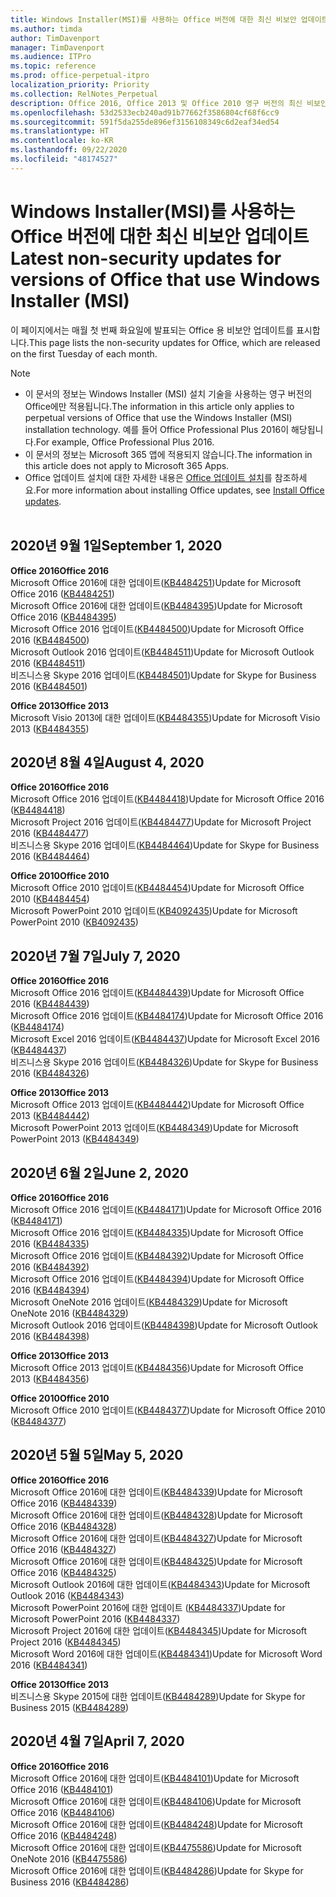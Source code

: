 ```yaml
---
title: Windows Installer(MSI)를 사용하는 Office 버전에 대한 최신 비보안 업데이트
ms.author: timda
author: TimDavenport
manager: TimDavenport
ms.audience: ITPro
ms.topic: reference
ms.prod: office-perpetual-itpro
localization_priority: Priority
ms.collection: RelNotes_Perpetual
description: Office 2016, Office 2013 및 Office 2010 영구 버전의 최신 비보안 업데이트 정보에 대한 링크를 IT 전문가에게 제공합니다.
ms.openlocfilehash: 53d2533ecb240ad91b77662f3586804cf68f6cc9
ms.sourcegitcommit: 591f5da255de896ef3156108349c6d2eaf34ed54
ms.translationtype: HT
ms.contentlocale: ko-KR
ms.lasthandoff: 09/22/2020
ms.locfileid: "48174527"
---
```

# <a name="latest-non-security-updates-for-versions-of-office-that-use-windows-installer-msi"></a><span data-ttu-id="e3395-103">Windows Installer(MSI)를 사용하는 Office 버전에 대한 최신 비보안 업데이트</span><span class="sxs-lookup"><span data-stu-id="e3395-103">Latest non-security updates for versions of Office that use Windows Installer (MSI)</span></span>

<span data-ttu-id="e3395-104">이 페이지에서는 매월 첫 번째 화요일에 발표되는 Office 용 비보안 업데이트를 표시합니다.</span><span class="sxs-lookup"><span data-stu-id="e3395-104">This page lists the non-security updates for Office, which are released on the first Tuesday of each month.</span></span>

> [!NOTE]
> - <span data-ttu-id="e3395-105">이 문서의 정보는 Windows Installer (MSI) 설치 기술을 사용하는 영구 버전의 Office에만 적용됩니다.</span><span class="sxs-lookup"><span data-stu-id="e3395-105">The information in this article only applies to perpetual versions of Office that use the Windows Installer (MSI) installation technology.</span></span> <span data-ttu-id="e3395-106">예를 들어 Office Professional Plus 2016이 해당됩니다.</span><span class="sxs-lookup"><span data-stu-id="e3395-106">For example, Office Professional Plus 2016.</span></span>
> - <span data-ttu-id="e3395-107">이 문서의 정보는 Microsoft 365 앱에 적용되지 않습니다.</span><span class="sxs-lookup"><span data-stu-id="e3395-107">The information in this article does not apply to Microsoft 365 Apps.</span></span>
> - <span data-ttu-id="e3395-108">Office 업데이트 설치에 대한 자세한 내용은 [Office 업데이트 설치](https://support.office.com/article/2ab296f3-7f03-43a2-8e50-46de917611c5)를 참조하세요.</span><span class="sxs-lookup"><span data-stu-id="e3395-108">For more information about installing Office updates, see [Install Office updates](https://support.office.com/article/2ab296f3-7f03-43a2-8e50-46de917611c5).</span></span>
<br/><br/>

## <a name="september-1-2020"></a><span data-ttu-id="e3395-109">2020년 9월 1일</span><span class="sxs-lookup"><span data-stu-id="e3395-109">September 1, 2020</span></span>
<span data-ttu-id="e3395-110">**Office 2016**</span><span class="sxs-lookup"><span data-stu-id="e3395-110">**Office 2016**</span></span><br/>
<span data-ttu-id="e3395-111">Microsoft Office 2016에 대한 업데이트([KB4484251](https://support.microsoft.com/help/4484251))</span><span class="sxs-lookup"><span data-stu-id="e3395-111">Update for Microsoft Office 2016 ([KB4484251](https://support.microsoft.com/help/4484251))</span></span><br/>
<span data-ttu-id="e3395-112">Microsoft Office 2016에 대한 업데이트([KB4484395](https://support.microsoft.com/help/4484395))</span><span class="sxs-lookup"><span data-stu-id="e3395-112">Update for Microsoft Office 2016 ([KB4484395](https://support.microsoft.com/help/4484395))</span></span><br/> <span data-ttu-id="e3395-113">Microsoft Office 2016 업데이트([KB4484500](https://support.microsoft.com/help/4484500))</span><span class="sxs-lookup"><span data-stu-id="e3395-113">Update for Microsoft Office 2016 ([KB4484500](https://support.microsoft.com/help/4484500))</span></span> <br/>
<span data-ttu-id="e3395-114">Microsoft Outlook 2016 업데이트([KB4484511](https://support.microsoft.com/help/4484511))</span><span class="sxs-lookup"><span data-stu-id="e3395-114">Update for Microsoft Outlook 2016 ([KB4484511](https://support.microsoft.com/help/4484511))</span></span> <br/>
<span data-ttu-id="e3395-115">비즈니스용 Skype 2016 업데이트([KB4484501](https://support.microsoft.com/help/4484501))</span><span class="sxs-lookup"><span data-stu-id="e3395-115">Update for Skype for Business 2016 ([KB4484501](https://support.microsoft.com/help/4484501))</span></span> <br/>

<span data-ttu-id="e3395-116">**Office 2013**</span><span class="sxs-lookup"><span data-stu-id="e3395-116">**Office 2013**</span></span><br/>
<span data-ttu-id="e3395-117">Microsoft Visio 2013에 대한 업데이트([KB4484355](https://support.microsoft.com/help/4484355))</span><span class="sxs-lookup"><span data-stu-id="e3395-117">Update for Microsoft Visio 2013 ([KB4484355](https://support.microsoft.com/help/4484355))</span></span><br/>

## <a name="august-4-2020"></a><span data-ttu-id="e3395-118">2020년 8월 4일</span><span class="sxs-lookup"><span data-stu-id="e3395-118">August 4, 2020</span></span>

<span data-ttu-id="e3395-119">**Office 2016**</span><span class="sxs-lookup"><span data-stu-id="e3395-119">**Office 2016**</span></span><br/>
<span data-ttu-id="e3395-120">Microsoft Office 2016 업데이트([KB4484418](https://support.microsoft.com/help/4484418))</span><span class="sxs-lookup"><span data-stu-id="e3395-120">Update for Microsoft Office 2016 ([KB4484418](https://support.microsoft.com/help/4484418))</span></span><br/> <span data-ttu-id="e3395-121">Microsoft Project 2016 업데이트([KB4484477](https://support.microsoft.com/help/4484477))</span><span class="sxs-lookup"><span data-stu-id="e3395-121">Update for Microsoft Project 2016 ([KB4484477](https://support.microsoft.com/help/4484477))</span></span><br/>
<span data-ttu-id="e3395-122">비즈니스용 Skype 2016 업데이트([KB4484464](https://support.microsoft.com/help/4484464))</span><span class="sxs-lookup"><span data-stu-id="e3395-122">Update for Skype for Business 2016 ([KB4484464](https://support.microsoft.com/help/4484464))</span></span><br/> 

<span data-ttu-id="e3395-123">**Office 2010**</span><span class="sxs-lookup"><span data-stu-id="e3395-123">**Office 2010**</span></span><br/>
<span data-ttu-id="e3395-124">Microsoft Office 2010 업데이트([KB4484454](https://support.microsoft.com/help/4484454))</span><span class="sxs-lookup"><span data-stu-id="e3395-124">Update for Microsoft Office 2010 ([KB4484454](https://support.microsoft.com/help/4484454))</span></span><br/> <span data-ttu-id="e3395-125">Microsoft PowerPoint 2010 업데이트([KB4092435](https://support.microsoft.com/help/4092435))</span><span class="sxs-lookup"><span data-stu-id="e3395-125">Update for Microsoft PowerPoint 2010 ([KB4092435](https://support.microsoft.com/help/4092435))</span></span><br/> 

## <a name="july-7-2020"></a><span data-ttu-id="e3395-126">2020년 7월 7일</span><span class="sxs-lookup"><span data-stu-id="e3395-126">July 7, 2020</span></span>

<span data-ttu-id="e3395-127">**Office 2016**</span><span class="sxs-lookup"><span data-stu-id="e3395-127">**Office 2016**</span></span><br/>
<span data-ttu-id="e3395-128">Microsoft Office 2016 업데이트([KB4484439](https://support.microsoft.com/help/4484439))</span><span class="sxs-lookup"><span data-stu-id="e3395-128">Update for Microsoft Office 2016 ([KB4484439](https://support.microsoft.com/help/4484439))</span></span><br/> <span data-ttu-id="e3395-129">Microsoft Office 2016 업데이트([KB4484174](https://support.microsoft.com/help/4484174))</span><span class="sxs-lookup"><span data-stu-id="e3395-129">Update for Microsoft Office 2016 ([KB4484174](https://support.microsoft.com/help/4484174))</span></span><br/> <span data-ttu-id="e3395-130">Microsoft Excel 2016 업데이트([KB4484437](https://support.microsoft.com/help/4484437))</span><span class="sxs-lookup"><span data-stu-id="e3395-130">Update for Microsoft Excel 2016 ([KB4484437](https://support.microsoft.com/help/4484437))</span></span><br/>
<span data-ttu-id="e3395-131">비즈니스용 Skype 2016 업데이트([KB4484326](https://support.microsoft.com/help/4484326))</span><span class="sxs-lookup"><span data-stu-id="e3395-131">Update for Skype for Business 2016 ([KB4484326](https://support.microsoft.com/help/4484326))</span></span><br/> 

<span data-ttu-id="e3395-132">**Office 2013**</span><span class="sxs-lookup"><span data-stu-id="e3395-132">**Office 2013**</span></span><br/>
<span data-ttu-id="e3395-133">Microsoft Office 2013 업데이트([KB4484442](https://support.microsoft.com/help/4484442))</span><span class="sxs-lookup"><span data-stu-id="e3395-133">Update for Microsoft Office 2013 ([KB4484442](https://support.microsoft.com/help/4484442))</span></span><br/> <span data-ttu-id="e3395-134">Microsoft PowerPoint 2013 업데이트([KB4484349](https://support.microsoft.com/help/4484349))</span><span class="sxs-lookup"><span data-stu-id="e3395-134">Update for Microsoft PowerPoint 2013 ([KB4484349](https://support.microsoft.com/help/4484349))</span></span><br/> 


## <a name="june-2-2020"></a><span data-ttu-id="e3395-135">2020년 6월 2일</span><span class="sxs-lookup"><span data-stu-id="e3395-135">June 2, 2020</span></span>

<span data-ttu-id="e3395-136">**Office 2016**</span><span class="sxs-lookup"><span data-stu-id="e3395-136">**Office 2016**</span></span><br/>
<span data-ttu-id="e3395-137">Microsoft Office 2016 업데이트([KB4484171](https://support.microsoft.com/help/4484171))</span><span class="sxs-lookup"><span data-stu-id="e3395-137">Update for Microsoft Office 2016 ([KB4484171](https://support.microsoft.com/help/4484171))</span></span><br/> <span data-ttu-id="e3395-138">Microsoft Office 2016 업데이트([KB4484335](https://support.microsoft.com/help/4484335))</span><span class="sxs-lookup"><span data-stu-id="e3395-138">Update for Microsoft Office 2016 ([KB4484335](https://support.microsoft.com/help/4484335))</span></span><br/> <span data-ttu-id="e3395-139">Microsoft Office 2016 업데이트([KB4484392](https://support.microsoft.com/help/4484392))</span><span class="sxs-lookup"><span data-stu-id="e3395-139">Update for Microsoft Office 2016 ([KB4484392](https://support.microsoft.com/help/4484392))</span></span><br/> <span data-ttu-id="e3395-140">Microsoft Office 2016 업데이트([KB4484394](https://support.microsoft.com/help/4484394))</span><span class="sxs-lookup"><span data-stu-id="e3395-140">Update for Microsoft Office 2016 ([KB4484394](https://support.microsoft.com/help/4484394))</span></span><br/> <span data-ttu-id="e3395-141">Microsoft OneNote 2016 업데이트([KB4484329](https://support.microsoft.com/help/4484329))</span><span class="sxs-lookup"><span data-stu-id="e3395-141">Update for Microsoft OneNote 2016 ([KB4484329](https://support.microsoft.com/help/4484329))</span></span><br/>
<span data-ttu-id="e3395-142">Microsoft Outlook 2016 업데이트([KB4484398](https://support.microsoft.com/help/4484398))</span><span class="sxs-lookup"><span data-stu-id="e3395-142">Update for Microsoft Outlook 2016 ([KB4484398](https://support.microsoft.com/help/4484398))</span></span><br/> 

<span data-ttu-id="e3395-143">**Office 2013**</span><span class="sxs-lookup"><span data-stu-id="e3395-143">**Office 2013**</span></span><br/>
<span data-ttu-id="e3395-144">Microsoft Office 2013 업데이트([KB4484356](https://support.microsoft.com/help/4484356))</span><span class="sxs-lookup"><span data-stu-id="e3395-144">Update for Microsoft Office 2013 ([KB4484356](https://support.microsoft.com/help/4484356))</span></span><br/> 

<span data-ttu-id="e3395-145">**Office 2010**</span><span class="sxs-lookup"><span data-stu-id="e3395-145">**Office 2010**</span></span><br/>
<span data-ttu-id="e3395-146">Microsoft Office 2010 업데이트([KB4484377](https://support.microsoft.com/help/4484377))</span><span class="sxs-lookup"><span data-stu-id="e3395-146">Update for Microsoft Office 2010 ([KB4484377](https://support.microsoft.com/help/4484377))</span></span><br/> 


## <a name="may-5-2020"></a><span data-ttu-id="e3395-147">2020년 5월 5일</span><span class="sxs-lookup"><span data-stu-id="e3395-147">May 5, 2020</span></span>

<span data-ttu-id="e3395-148">**Office 2016**</span><span class="sxs-lookup"><span data-stu-id="e3395-148">**Office 2016**</span></span><br/>
<span data-ttu-id="e3395-149">Microsoft Office 2016에 대한 업데이트([KB4484339](https://support.microsoft.com/help/4484339))</span><span class="sxs-lookup"><span data-stu-id="e3395-149">Update for Microsoft Office 2016 ([KB4484339](https://support.microsoft.com/help/4484339))</span></span><br/> <span data-ttu-id="e3395-150">Microsoft Office 2016에 대한 업데이트([KB4484328](https://support.microsoft.com/help/4484328))</span><span class="sxs-lookup"><span data-stu-id="e3395-150">Update for Microsoft Office 2016 ([KB4484328](https://support.microsoft.com/help/4484328))</span></span><br/> <span data-ttu-id="e3395-151">Microsoft Office 2016에 대한 업데이트([KB4484327](https://support.microsoft.com/help/4484327))</span><span class="sxs-lookup"><span data-stu-id="e3395-151">Update for Microsoft Office 2016 ([KB4484327](https://support.microsoft.com/help/4484327))</span></span><br/> <span data-ttu-id="e3395-152">Microsoft Office 2016에 대한 업데이트([KB4484325](https://support.microsoft.com/help/4484325))</span><span class="sxs-lookup"><span data-stu-id="e3395-152">Update for Microsoft Office 2016 ([KB4484325](https://support.microsoft.com/help/4484325))</span></span><br/> <span data-ttu-id="e3395-153">Microsoft Outlook 2016에 대한 업데이트([KB4484343](https://support.microsoft.com/help/4484343))</span><span class="sxs-lookup"><span data-stu-id="e3395-153">Update for Microsoft Outlook 2016 ([KB4484343](https://support.microsoft.com/help/4484343))</span></span><br/> <span data-ttu-id="e3395-154">Microsoft PowerPoint 2016에 대한 업데이트 ([KB4484337](https://support.microsoft.com/help/4484337))</span><span class="sxs-lookup"><span data-stu-id="e3395-154">Update for Microsoft PowerPoint 2016 ([KB4484337](https://support.microsoft.com/help/4484337))</span></span><br/> <span data-ttu-id="e3395-155">Microsoft Project 2016에 대한 업데이트([KB4484345](https://support.microsoft.com/help/4484345))</span><span class="sxs-lookup"><span data-stu-id="e3395-155">Update for Microsoft Project 2016 ([KB4484345](https://support.microsoft.com/help/4484345))</span></span><br/> <span data-ttu-id="e3395-156">Microsoft Word 2016에 대한 업데이트([KB4484341](https://support.microsoft.com/help/4484341))</span><span class="sxs-lookup"><span data-stu-id="e3395-156">Update for Microsoft Word 2016 ([KB4484341](https://support.microsoft.com/help/4484341))</span></span><br/> 


<span data-ttu-id="e3395-157">**Office 2013**</span><span class="sxs-lookup"><span data-stu-id="e3395-157">**Office 2013**</span></span><br/>
<span data-ttu-id="e3395-158">비즈니스용 Skype 2015에 대한 업데이트([KB4484289](https://support.microsoft.com/help/4484289))</span><span class="sxs-lookup"><span data-stu-id="e3395-158">Update for Skype for Business 2015 ([KB4484289](https://support.microsoft.com/help/4484289))</span></span><br/>

## <a name="april-7-2020"></a><span data-ttu-id="e3395-159">2020년 4월 7일</span><span class="sxs-lookup"><span data-stu-id="e3395-159">April 7, 2020</span></span>

<span data-ttu-id="e3395-160">**Office 2016**</span><span class="sxs-lookup"><span data-stu-id="e3395-160">**Office 2016**</span></span><br/>
<span data-ttu-id="e3395-161">Microsoft Office 2016에 대한 업데이트([KB4484101](https://support.microsoft.com/help/4484101))</span><span class="sxs-lookup"><span data-stu-id="e3395-161">Update for Microsoft Office 2016 ([KB4484101](https://support.microsoft.com/help/4484101))</span></span><br/>
<span data-ttu-id="e3395-162">Microsoft Office 2016에 대한 업데이트([KB4484106](https://support.microsoft.com/help/4484106))</span><span class="sxs-lookup"><span data-stu-id="e3395-162">Update for Microsoft Office 2016 ([KB4484106](https://support.microsoft.com/help/4484106))</span></span><br/>
<span data-ttu-id="e3395-163">Microsoft Office 2016에 대한 업데이트([KB4484248](https://support.microsoft.com/help/4484248))</span><span class="sxs-lookup"><span data-stu-id="e3395-163">Update for Microsoft Office 2016 ([KB4484248](https://support.microsoft.com/help/4484248))</span></span><br/>
<span data-ttu-id="e3395-164">Microsoft Office 2016에 대한 업데이트([KB4475586](https://support.microsoft.com/help/4475586))</span><span class="sxs-lookup"><span data-stu-id="e3395-164">Update for Microsoft OneNote 2016 ([KB4475586](https://support.microsoft.com/help/4475586))</span></span><br/>
<span data-ttu-id="e3395-165">Microsoft Office 2016에 대한 업데이트([KB4484286](https://support.microsoft.com/help/4484286))</span><span class="sxs-lookup"><span data-stu-id="e3395-165">Update for Skype for Business 2016 ([KB4484286](https://support.microsoft.com/help/4484286))</span></span> <br/>

<br/>

 
